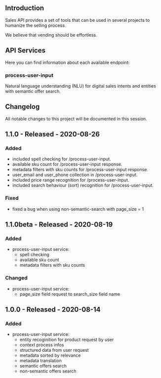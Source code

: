 ## Introduction

Sales API provides a set of tools that can be used in several projects to humanize the selling process.

We believe that vending should be effortless.

## API Services

Here you can find information about each available endpoint:

### process-user-input
Natural language understanding (NLU) for digital sales intents and entities with semantic offer search.

## Changelog

All notable changes to this project will be documented in this session.

## 1.1.0 - Released - 2020-08-26

### Added
- included spell checking for /process-user-input.
- available sku count for /process-user-input response.
- metadata filters with sku counts for /process-user-input response.
- user_email and user_phone collection in /process-user-input.
- included price range recognition for /process-user-input.
- included search behaviour (sort) recognition for /process-user-input.

### Fixed
- fixed a bug when using non-semantic-search with page_size = 1

## 1.1.0beta - Released - 2020-08-19

### Added
- process-user-input service:
   - spell checking
   - available sku count
   - metadata filters with sku counts

### Changed
- process-user-input service:
   - page_size field request to search_size field name

## 1.0.0 - Released - 2020-08-14

### Added

- process-user-input service:
   - entity recoginition for product request by user
   - context process infos 
   - structured data from user request
   - metadata sorted by relevance 
   - metadata translation
   - semantic offers search  
   - non-semantic offers search